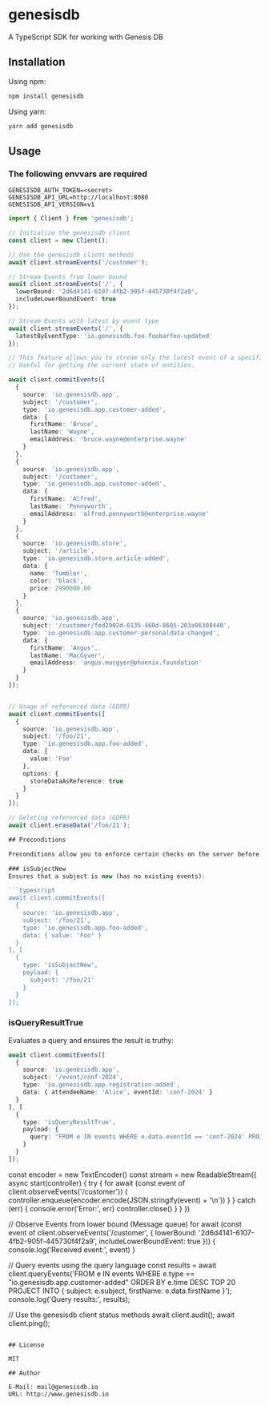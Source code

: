 # genesisdb

A TypeScript SDK for working with Genesis DB

## Installation

Using npm:
```bash
npm install genesisdb
```

Using yarn:
```bash
yarn add genesisdb
```

## Usage

### The following envvars are required
```
GENESISDB_AUTH_TOKEN=<secret>
GENESISDB_API_URL=http://localhost:8080
GENESISDB_API_VERSION=v1
```

```typescript
import { Client } from 'genesisdb';

// Initialize the genesisdb client
const client = new Client();

// Use the genesisdb client methods
await client.streamEvents('/customer');

// Stream Events from lower bound
await client.streamEvents('/', {
  lowerBound: '2d6d4141-6107-4fb2-905f-445730f4f2a9',
  includeLowerBoundEvent: true
});

// Stream Events with latest by event type
await client.streamEvents('/', {
  latestByEventType: 'io.genesisdb.foo.foobarfoo-updated'
});

// This feature allows you to stream only the latest event of a specific type for each subject.
// Useful for getting the current state of entities.

await client.commitEvents([
  {
    source: 'io.genesisdb.app',
    subject: '/customer',
    type: 'io.genesisdb.app.customer-added',
    data: {
      firstName: 'Bruce',
      lastName: 'Wayne',
      emailAddress: 'bruce.wayne@enterprise.wayne'
    }
  },
  {
    source: 'io.genesisdb.app',
    subject: '/customer',
    type: 'io.genesisdb.app.customer-added',
    data: {
      firstName: 'Alfred',
      lastName: 'Pennyworth',
      emailAddress: 'alfred.pennyworth@enterprise.wayne'
    }
  },
  {
    source: 'io.genesisdb.store',
    subject: '/article',
    type: 'io.genesisdb.store.article-added',
    data: {
      name: 'Tumbler',
      color: 'black',
      price: 2990000.00
    }
  },
  {
    source: 'io.genesisdb.app',
    subject: '/customer/fed2902d-0135-460d-8605-263a06308448',
    type: 'io.genesisdb.app.customer-personaldata-changed',
    data: {
      firstName: 'Angus',
      lastName: 'MacGyver',
      emailAddress: 'angus.macgyer@phoenix.foundation'
    }
  }
]);


// Usage of referenced data (GDPR)
await client.commitEvents([
  {
    source: 'io.genesisdb.app',
    subject: '/foo/21',
    type: 'io.genesisdb.app.foo-added',
    data: {
      value: 'Foo'
    },
    options: {
      storeDataAsReference: true
    }
  }
]);

// Deleting referenced data (GDPR)
await client.eraseData('/foo/21');

## Preconditions

Preconditions allow you to enforce certain checks on the server before committing events. Genesis DB supports multiple precondition types:

### isSubjectNew
Ensures that a subject is new (has no existing events):

```typescript
await client.commitEvents([
  {
    source: 'io.genesisdb.app',
    subject: '/foo/21',
    type: 'io.genesisdb.app.foo-added',
    data: { value: 'Foo' }
  }
], [
  {
    type: 'isSubjectNew',
    payload: {
      subject: '/foo/21'
    }
  }
]);
```

### isQueryResultTrue
Evaluates a query and ensures the result is truthy:

```typescript
await client.commitEvents([
  {
    source: 'io.genesisdb.app',
    subject: '/event/conf-2024',
    type: 'io.genesisdb.app.registration-added',
    data: { attendeeName: 'Alice', eventId: 'conf-2024' }
  }
], [
  {
    type: 'isQueryResultTrue',
    payload: {
      query: "FROM e IN events WHERE e.data.eventId == 'conf-2024' PROJECT INTO COUNT() < 500"
    }
  }
]);
```

const encoder = new TextEncoder()
const stream = new ReadableStream({
  async start(controller) {
    try {
      for await (const event of client.observeEvents('/customer')) {
        controller.enqueue(encoder.encode(JSON.stringify(event) + '\n'))
      }
    } catch (err) {
      console.error('Error:', err)
      controller.close()
    }
  }
})

// Observe Events from lower bound (Message queue)
for await (const event of client.observeEvents('/customer', {
  lowerBound: '2d6d4141-6107-4fb2-905f-445730f4f2a9',
  includeLowerBoundEvent: true
})) {
  console.log('Received event:', event)
}

// Query events using the query language
const results = await client.queryEvents('FROM e IN events WHERE e.type == "io.genesisdb.app.customer-added" ORDER BY e.time DESC TOP 20 PROJECT INTO { subject: e.subject, firstName: e.data.firstName }');
console.log('Query results:', results);

// Use the genesisdb client status methods
await client.audit();
await client.ping();

```

## License

MIT

## Author

E-Mail: mail@genesisdb.io
URL: http://www.genesisdb.io
